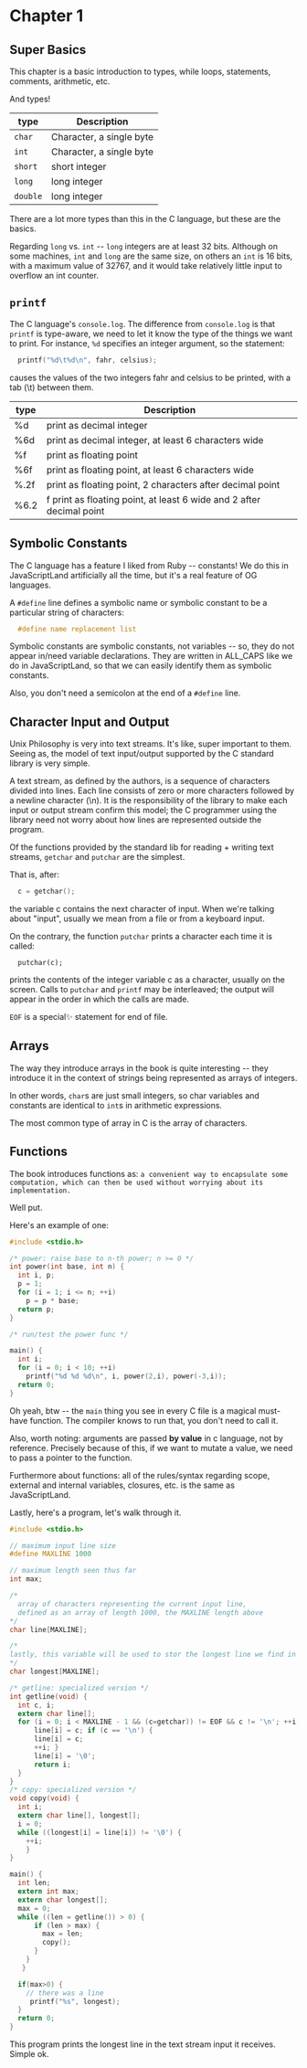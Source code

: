 # Chapter 1

## Super Basics

This chapter is a basic introduction to types, while loops, statements, comments, arithmetic, etc.

And types!

| type     | Description              |
| -------- | ------------------------ |
| `char`   | Character, a single byte |
| `int`   | Character, a single byte |
| `short`  | short integer            |
| `long`   | long integer             |
| `double` | long integer             |

There are a lot more types than this in the C language, but these are the basics.

Regarding `long` vs. `int` -- `long` integers are at least 32 bits. Although on some machines, `int` and `long` are the same size, on others an `int` is 16 bits, with a maximum value of 32767, and it would take relatively little input to overflow an int counter.

## `printf`

The C language's `console.log`. The difference from `console.log` is that `printf` is type-aware, we need to let it know the type of the things we want to print. For instance, `%d` specifies an integer argument, so the statement:

```C
  printf("%d\t%d\n", fahr, celsius);
```
causes the values of the two integers fahr and celsius to be printed, with a tab (\t) between them.

| type | Description                                                          |
| ---- | -------------------------------------------------------------------- |
| %d   | print as decimal integer                                             |
| %6d  | print as decimal integer, at least 6 characters wide                 |
| %f   | print as floating point                                              |
| %6f  | print as floating point, at least 6 characters wide                  |
| %.2f | print as floating point, 2 characters after decimal point            |
| %6.2 | f print as floating point, at least 6 wide and 2 after decimal point |

## Symbolic Constants

The C language has a feature I liked from Ruby -- constants! We do this in JavaScriptLand artificially all the time, but it's a real feature of OG languages.

A `#define` line defines a symbolic name or symbolic constant to be a particular string of characters:

```C
  #define name replacement list
```

Symbolic constants are symbolic constants, not variables -- so, they do not appear in/need variable declarations. They are written in ALL_CAPS like we do in JavaScriptLand, so that we can easily identify them as symbolic constants.

Also, you don't need a semicolon at the end of a `#define` line.


## Character Input and Output

Unix Philosophy is very into text streams. It's like, super important to them. Seeing as, the model of text input/output supported by the C standard library is very simple.

A text stream, as defined by the authors, is a sequence of characters divided into lines. Each line consists of zero or more characters followed by a newline character (\n). It is the responsibility of the library to make each input or output stream confirm this model; the C programmer using the library need not worry about how lines are represented outside the program.

Of the functions provided by the standard lib for reading + writing text streams, `getchar` and `putchar` are the simplest.

That is, after:
```C
  c = getchar();
```
the variable c contains the next character of input. When we're talking about "input", usually we mean from a file or from a keyboard input.

On the contrary, the function `putchar` prints a character each time it is called:

```
  putchar(c);
```
prints the contents of the integer variable c as a character, usually on the screen. Calls to `putchar` and `printf` may be interleaved; the output will appear in the order in which the calls are made.

`EOF` is a special✨ statement for end of file.


## Arrays

The way they introduce arrays in the book is quite interesting -- they introduce it in the context of strings being represented as arrays of integers.

In other words, `char`s are just small integers, so char variables and constants are identical to `int`s in arithmetic expressions. 

The most common type of array in C is the array of characters. 

## Functions

The book introduces functions as: `a convenient way to encapsulate some computation, which can then be used without worrying about its implementation. `

Well put.

Here's an example of one:

```C
#include <stdio.h>

/* power: raise base to n-th power; n >= 0 */ 
int power(int base, int n) {
  int i, p;
  p = 1;
  for (i = 1; i <= n; ++i)
    p = p * base; 
  return p;
}

/* run/test the power func */

main() {
  int i;
  for (i = 0; i < 10; ++i)
    printf("%d %d %d\n", i, power(2,i), power(-3,i));
  return 0; 
}

```

Oh yeah, btw -- the `main` thing you see in every C file is a magical must-have function. The compiler knows to run that, you don't need to call it.


Also, worth noting: arguments are passed **by value** in c language, not by reference. Precisely because of this, if we want to mutate a value, we need to pass a pointer to the function.


Furthermore about functions: all of the rules/syntax regarding scope, external and internal variables, closures, etc. is the same as JavaScriptLand.

Lastly, here's a program, let's walk through it.

```C
#include <stdio.h>

// maximum input line size 
#define MAXLINE 1000 

// maximum length seen thus far
int max; 

/*  
  array of characters representing the current input line,
  defined as an array of length 1000, the MAXLINE length above
*/
char line[MAXLINE]; 

/* 
lastly, this variable will be used to stor the longest line we find in our string/file/text stream
*/
char longest[MAXLINE];

/* getline: specialized version */ 
int getline(void) {
  int c, i;
  extern char line[];
  for (i = 0; i < MAXLINE - 1 && (c=getchar)) != EOF && c != '\n'; ++i) {
      line[i] = c; if (c == '\n') {
      line[i] = c;
      ++i; }
      line[i] = '\0';
      return i; 
  }
}
/* copy: specialized version */ 
void copy(void) {
  int i;
  extern char line[], longest[];
  i = 0;
  while ((longest[i] = line[i]) != '\0') {
    ++i; 
    }
}

main() {
  int len;
  extern int max;
  extern char longest[];
  max = 0;
  while ((len = getline()) > 0) {
      if (len > max) { 
        max = len;
        copy();
      }
    }
   }

  if(max>0) {
    // there was a line
     printf("%s", longest);
  }
  return 0; 
}
```

This program prints the longest line in the text stream input it receives. Simple ok.
